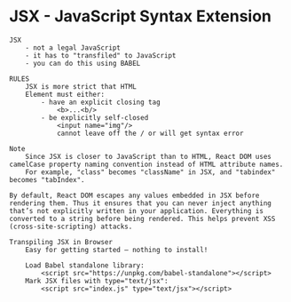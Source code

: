 # JSX - JavaScript Syntax Extension

    JSX
        - not a legal JavaScript
        - it has to "transfiled" to JavaScript
        - you can do this using BABEL

    RULES
        JSX is more strict that HTML
        Element must either:
            - have an explicit closing tag
                <b>...<b/>
            - be explicitly self-closed
                <input name="img"/>
                cannot leave off the / or will get syntax error

    Note
        Since JSX is closer to JavaScript than to HTML, React DOM uses camelCase property naming convention instead of HTML attribute names.
        For example, "class" becomes "className" in JSX, and "tabindex" becomes "tabIndex".

    By default, React DOM escapes any values embedded in JSX before rendering them. Thus it ensures that you can never inject anything that’s not explicitly written in your application. Everything is converted to a string before being rendered. This helps prevent XSS (cross-site-scripting) attacks.

    Transpiling JSX in Browser
        Easy for getting started — nothing to install!

        Load Babel standalone library:
            <script src="https://unpkg.com/babel-standalone"></script>
        Mark JSX files with type="text/jsx":
            <script src="index.js" type="text/jsx"></script>